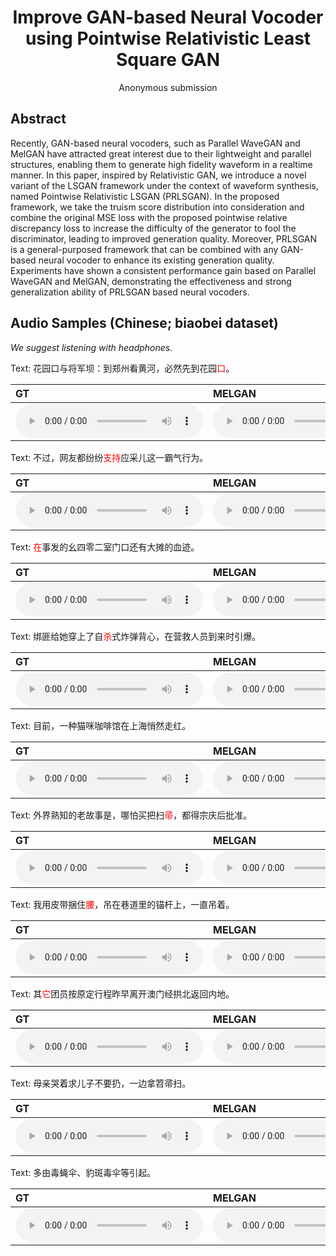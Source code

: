 # <center> Improve GAN-based Neural Vocoder using Pointwise Relativistic Least Square GAN </center>

<center> Anonymous submission </center>

## Abstract
Recently, GAN-based neural vocoders, such as Parallel WaveGAN and MelGAN have attracted great interest due to their lightweight and parallel structures, enabling them to generate high fidelity waveform in a realtime manner. In this paper, inspired by Relativistic GAN, we introduce a novel variant of the LSGAN framework under the context of waveform synthesis, named Pointwise Relativistic LSGAN (PRLSGAN). In the proposed framework, we take the truism score distribution into consideration and combine the original MSE loss with the proposed pointwise relative discrepancy loss to increase the difficulty of the generator to fool the discriminator, leading to improved generation quality. Moreover, PRLSGAN is a general-purposed framework that can be combined with any GAN-based neural vocoder to enhance its existing generation quality. Experiments have shown a consistent performance gain based on Parallel WaveGAN and MelGAN, demonstrating the effectiveness and strong generalization ability of PRLSGAN based neural vocoders. 

## Audio Samples (Chinese; biaobei dataset)
*We suggest listening with headphones.*

Text: 花园口与将军坝：到郑州看黄河，必然先到花园<span style="color:red">口</span>。

| **GT** | **MELGAN** | **MELGAN+PRLSGAN(ours)** | **PWGAN** | **PWGAN+PRLSGAN(ours)** |
| :--- | :--- | :--- | :--- | :--- |
| <audio src="wavs/009815/gt.wav" controls preload></audio> | <audio src="wavs/009815/melgan.wav" controls preload></audio> | <audio src="wavs/009815/melgan_prls.wav" controls preload></audio> | <audio src="wavs/009815/pwgan.wav" controls preload></audio> | <audio src="wavs/009815/pwgan_prls.wav" controls preload></audio> |

Text: 不过，网友都纷纷<span style="color:red">支持</span>应采儿这一霸气行为。

| **GT** | **MELGAN** | **MELGAN+PRLSGAN(ours)** | **PWGAN** | **PWGAN+PRLSGAN(ours)** |
| :--- | :--- | :--- | :--- | :--- |
| <audio src="wavs/009564/gt.wav" controls preload></audio> | <audio src="wavs/009564/melgan.wav" controls preload></audio> | <audio src="wavs/009564/melgan_prls.wav" controls preload></audio> | <audio src="wavs/009564/pwgan.wav" controls preload></audio> | <audio src="wavs/009564/pwgan_prls.wav" controls preload></audio> |

Text: <span style="color:red">在</span>事发的幺四零二室门口还有大摊的血迹。

| **GT** | **MELGAN** | **MELGAN+PRLSGAN(ours)** | **PWGAN** | **PWGAN+PRLSGAN(ours)** |
| :--- | :--- | :--- | :--- | :--- |
| <audio src="wavs/009318/gt.wav" controls preload></audio> | <audio src="wavs/009318/melgan.wav" controls preload></audio> | <audio src="wavs/009318/melgan_prls.wav" controls preload></audio> | <audio src="wavs/009318/pwgan.wav" controls preload></audio> | <audio src="wavs/009318/pwgan_prls.wav" controls preload></audio> |

Text: 绑匪给她穿上了自<span style="color:red">杀</span>式炸弹背心，在营救人员到来时引爆。

| **GT** | **MELGAN** | **MELGAN+PRLSGAN(ours)** | **PWGAN** | **PWGAN+PRLSGAN(ours)** |
| :--- | :--- | :--- | :--- | :--- |
| <audio src="wavs/006461/gt.wav" controls preload></audio> | <audio src="wavs/006461/melgan.wav" controls preload></audio> | <audio src="wavs/006461/melgan_prls.wav" controls preload></audio> | <audio src="wavs/006461/pwgan.wav" controls preload></audio> | <audio src="wavs/006461/pwgan_prls.wav" controls preload></audio> |

Text: 目前，一种猫咪咖啡馆在上海悄然走红。

| **GT** | **MELGAN** | **MELGAN+PRLSGAN(ours)** | **PWGAN** | **PWGAN+PRLSGAN(ours)** |
| :--- | :--- | :--- | :--- | :--- |
| <audio src="wavs/005552/gt.wav" controls preload></audio> | <audio src="wavs/005552/melgan.wav" controls preload></audio> | <audio src="wavs/005552/melgan_prls.wav" controls preload></audio> | <audio src="wavs/005552/pwgan.wav" controls preload></audio> | <audio src="wavs/005552/pwgan_prls.wav" controls preload></audio> |

Text: 外界熟知的老故事是，哪怕买把扫<span style="color:red">帚</span>，都得宗庆后批准。

| **GT** | **MELGAN** | **MELGAN+PRLSGAN(ours)** | **PWGAN** | **PWGAN+PRLSGAN(ours)** |
| :--- | :--- | :--- | :--- | :--- |
| <audio src="wavs/003746/gt.wav" controls preload></audio> | <audio src="wavs/003746/melgan.wav" controls preload></audio> | <audio src="wavs/003746/melgan_prls.wav" controls preload></audio> | <audio src="wavs/003746/pwgan.wav" controls preload></audio> | <audio src="wavs/003746/pwgan_prls.wav" controls preload></audio> |

Text: 我用皮带捆住<span style="color:red">腰</span>，吊在巷道里的锚杆上，一直吊着。

| **GT** | **MELGAN** | **MELGAN+PRLSGAN(ours)** | **PWGAN** | **PWGAN+PRLSGAN(ours)** |
| :--- | :--- | :--- | :--- | :--- |
| <audio src="wavs/003271/gt.wav" controls preload></audio> | <audio src="wavs/003271/melgan.wav" controls preload></audio> | <audio src="wavs/003271/melgan_prls.wav" controls preload></audio> | <audio src="wavs/003271/pwgan.wav" controls preload></audio> | <audio src="wavs/003271/pwgan_prls.wav" controls preload></audio> |

Text: 其<span style="color:red">它</span>团员按原定行程昨早离开澳门经拱北返回内地。

| **GT** | **MELGAN** | **MELGAN+PRLSGAN(ours)** | **PWGAN** | **PWGAN+PRLSGAN(ours)** |
| :--- | :--- | :--- | :--- | :--- |
| <audio src="wavs/002340/gt.wav" controls preload></audio> | <audio src="wavs/002340/melgan.wav" controls preload></audio> | <audio src="wavs/002340/melgan_prls.wav" controls preload></audio> | <audio src="wavs/002340/pwgan.wav" controls preload></audio> | <audio src="wavs/002340/pwgan_prls.wav" controls preload></audio> |

Text: 母亲哭着求儿子不要扔，一边拿笤帚扫。

| **GT** | **MELGAN** | **MELGAN+PRLSGAN(ours)** | **PWGAN** | **PWGAN+PRLSGAN(ours)** |
| :--- | :--- | :--- | :--- | :--- |
| <audio src="wavs/000954/gt.wav" controls preload></audio> | <audio src="wavs/000954/melgan.wav" controls preload></audio> | <audio src="wavs/000954/melgan_prls.wav" controls preload></audio> | <audio src="wavs/000954/pwgan.wav" controls preload></audio> | <audio src="wavs/000954/pwgan_prls.wav" controls preload></audio> |

Text: 多由毒蝇伞、豹斑毒伞等引起。

| **GT** | **MELGAN** | **MELGAN+PRLSGAN(ours)** | **PWGAN** | **PWGAN+PRLSGAN(ours)** |
| :--- | :--- | :--- | :--- | :--- |
| <audio src="wavs/000409/gt.wav" controls preload></audio> | <audio src="wavs/000409/melgan.wav" controls preload></audio> | <audio src="wavs/000409/melgan_prls.wav" controls preload></audio> | <audio src="wavs/000409/pwgan.wav" controls preload></audio> | <audio src="wavs/000409/pwgan_prls.wav" controls preload></audio> |

